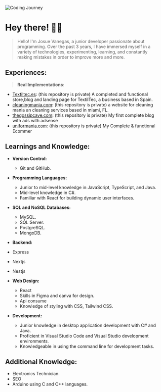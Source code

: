 ![Coding Journey](https://images.pexels.com/photos/546819/pexels-photo-546819.jpeg?auto=compress&cs=tinysrgb&w=600)

# Hey there! 👨‍💻
> Hello! I'm Josue Vanegas, a junior developer passionate about programming. Over the past 3 years, I have immersed myself in a variety of technologies, experimenting, learning, and constantly making mistakes in order to improve more and more.

## Experiences:
> **Real Implementations:**
  - [Textiltec.es](https://textiltec.es): (this repository is private) A completed and functional store,blog and landing page for TextilTec, a business based in Spain.
  - [cleaningmania.com](https://cleaningmania.com): (this repository is private) a website for cleaning mania an cleaning services based in miami, FL.
  - [thegossipcave.com](https://thegossipcave.com): (this repository is private) My first complete blog with ads with adsense 
  - [uniformania.com](https://uniformania.com): (this repository is private) My Complete & functional Ecommer 
## Learnings and Knowledge:

- **Version Control:**
  - Git and GitHub.

- **Programming Languages:**
  - Junior to mid-level knowledge in JavaScript, TypeScript, and Java.
  - Mid-level knowledge in C#.
  - Familiar with React for building dynamic user interfaces.

- **SQL and NoSQL Databases:**
  - MySQL.
  - SQL Server.
  - PostgreSQL.
  - MongoDB.
  
 - **Backend:**
  - Express
  - Nextjs
  - Nestjs

- **Web Design:**
  - React
  - Skills in Figma and canva for design.
  - Api consume
  - Knowledge of styling with CSS, Tailwind CSS.

- **Development:**
  - Junior knowledge in desktop application development with C# and Java.
  - Proficient in Visual Studio Code and Visual Studio development environments.
  - Knowledgeable in using the command line for development tasks.

## Additional Knowledge:
  - Electronics Technician.
  - SEO
  - Arduino using C and C++ languages.
